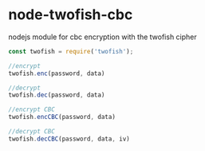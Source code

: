 # node-twofish-cbc
nodejs module for cbc encryption with the twofish cipher

```js
const twofish = require('twofish');

//encrypt
twofish.enc(password, data)

//decrypt
twofish.dec(password, data)

//encrypt CBC
twofish.encCBC(password, data)

//decrypt CBC
twofish.decCBC(password, data, iv)
```
